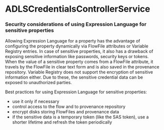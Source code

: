 <!--
  Licensed to the Apache Software Foundation (ASF) under one or more
  contributor license agreements.  See the NOTICE file distributed with
  this work for additional information regarding copyright ownership.
  The ASF licenses this file to You under the Apache License, Version 2.0
  (the "License"); you may not use this file except in compliance with
  the License.  You may obtain a copy of the License at
      http://www.apache.org/licenses/LICENSE-2.0
  Unless required by applicable law or agreed to in writing, software
  distributed under the License is distributed on an "AS IS" BASIS,
  WITHOUT WARRANTIES OR CONDITIONS OF ANY KIND, either express or implied.
  See the License for the specific language governing permissions and
  limitations under the License.
-->

# ADLSCredentialsControllerService

### Security considerations of using Expression Language for sensitive properties

Allowing Expression Language for a property has the advantage of configuring the property dynamically via FlowFile
attributes or Variable Registry entries. In case of sensitive properties, it also has a drawback of exposing sensitive
information like passwords, security keys or tokens. When the value of a sensitive property comes from a FlowFile
attribute, it travels by the FlowFile in clear text form and is also saved in the provenance repository. Variable
Registry does not support the encryption of sensitive information either. Due to these, the sensitive credential data
can be exposed to unauthorized parties.

Best practices for using Expression Language for sensitive properties:

* use it only if necessary
* control access to the flow and to provenance repository
* encrypt disks storing FlowFiles and provenance data
* if the sensitive data is a temporary token (like the SAS token), use a shorter lifetime and refresh the token
  periodically